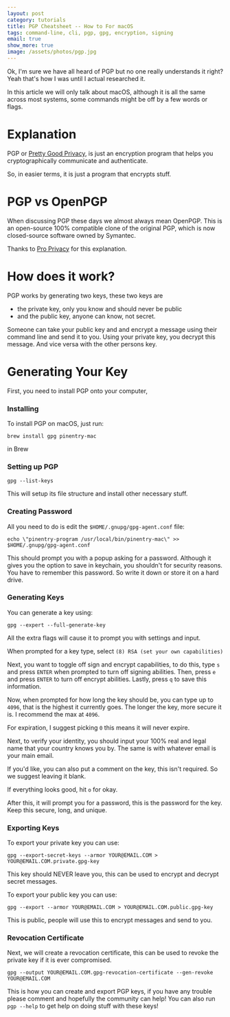 ```yaml
---
layout: post
category: tutorials
title: PGP Cheatsheet -- How to For macOS
tags: command-line, cli, pgp, gpg, encryption, signing
email: true
show_more: true
image: /assets/photos/pgp.jpg
---
```


Ok, I'm sure we have all heard of PGP but no one really understands it right? Yeah that's how I was until I actual researched it.

In this article we will only talk about macOS, although it is all the same across most systems, some commands might be off by a few words or flags.

# Explanation

PGP or [Pretty Good Privacy](https://en.wikipedia.org/wiki/Pretty_Good_Privacy), is just an encryption program that helps you cryptographically communicate and authenticate.

So, in easier terms, it is just a program that encrypts stuff.

# PGP vs OpenPGP

When discussing PGP these days we almost always mean OpenPGP. This is an open-source 100% compatible clone of the original PGP, which is now closed-source software owned by Symantec.

Thanks to [Pro Privacy](https://proprivacy.com/) for this explanation.

# How does it work?

PGP works by generating two keys, these two keys are

* the private key, only you know and should never be public
* and the public key, anyone can know, not secret.

Someone can take your public key and and encrypt a message using their command line and send it to you. Using your private key, you decrypt this message. And vice versa with the other persons key.

# Generating Your Key

First, you need to install PGP onto your computer,

### Installing

To install PGP on macOS, just run:

`brew install gpg pinentry-mac`

in Brew

### Setting up PGP

`gpg --list-keys`

This will setup its file structure and install other necessary stuff.

### Creating Password

All you need to do is edit the `$HOME/.gnupg/gpg-agent.conf` file:

`echo \"pinentry-program /usr/local/bin/pinentry-mac\" >> $HOME/.gnupg/gpg-agent.conf`

This should prompt you with a popup asking for a password. Although it gives you the option to save in keychain, you shouldn't for security reasons. You have to remember this password. So write it down or store it on a hard drive.

### Generating Keys

You can generate a key using:

`gpg --expert --full-generate-key`

All the extra flags will cause it to prompt you with settings and input.

When prompted for a key type, select `(8) RSA (set your own capabilities)`

Next, you want to toggle off sign and encrypt capabilities, to do this, type `s` and press `ENTER` when prompted to turn off signing abilities. Then, press `e` and press `ENTER` to turn off encrypt abilities. Lastly, press `q` to save this information.

Now, when prompted for how long the key should be, you can type up to `4096`, that is the highest it currently goes. The longer the key, more secure it is. I recommend the max at `4096`.

For expiration, I suggest picking `0` this means it will never expire.

Next, to verify your identity, you should input your 100% real and legal name that your country knows you by. The same is with whatever email is your main email.

If you'd like, you can also put a comment on the key, this isn't required. So we suggest leaving it blank.

If everything looks good, hit `o` for okay.

After this, it will prompt you for a password, this is the password for the key. Keep this secure, long, and unique.

### Exporting Keys

To export your private key you can use:

`gpg --export-secret-keys --armor YOUR@EMAIL.COM > YOUR@EMAIL.COM.private.gpg-key`

This key should NEVER leave you, this can be used to encrypt and decrypt secret messages.

To export your public key you can use:

`gpg --export --armor YOUR@EMAIL.COM > YOUR@EMAIL.COM.public.gpg-key`

This is public, people will use this to encrypt messages and send to you.

### Revocation Certificate

Next, we will create a revocation certificate, this can be used to revoke the private key if it is ever compromised.

`gpg --output YOUR@EMAIL.COM.gpg-revocation-certificate --gen-revoke YOUR@EMAIL.COM`

This is how you can create and export PGP keys, if you have any trouble please comment and hopefully the community can help! You can also run `pgp --help` to get help on doing stuff with these keys!

